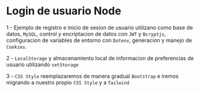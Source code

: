 # Login de usuario Node

1 - Ejemplo de registro e inicio de sesion de usuario utilizano como base de datos, `MySQL`, control y encriptacion de datos con `JWT` y `Bcryptjs`, configuracion de variables de entorno con `Dotenv`, generacion y manejo de `Cookies`.

2 - `LocalStorage` y almacenamiento local de informacion de preferencias de usuario utilizando `setStorage`

3 - `CSS Style` reemplazaremos de manera gradual `Bootstrap` e iremos migrando a nuestro propio `CSS Style` y a `Tailwind`
